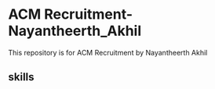# ACM Recruitment-Nayantheerth_Akhil

This repository is for ACM Recruitment by Nayantheerth Akhil

## skills